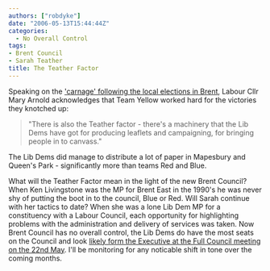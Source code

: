 ```yaml
---
authors: ["robdyke"]
date: "2006-05-13T15:44:44Z"
categories:
  - No Overall Control
tags:
- Brent Council
- Sarah Teather
title: The Teather Factor
---
```

Speaking on the ['carnage' following the local elections in Brent](http://www.kilburntimes.co.uk/content/camden/kilburntimes/news/story.aspx?brand=KLBTOnline&#38;category=news&#38;tBrand=northlondon24&#38;tCategory=newsklbt&#38;itemid=WeED12%20May%202006%2012%3A31%3A15%3A193), Labour Cllr Mary Arnold acknowledges that Team Yellow worked hard for the victories they knotched up:

> "There is also the Teather factor - there's a machinery that the Lib Dems have got for producing leaflets and campaigning, for bringing people in to canvass."

The Lib Dems did manage to distribute a lot of paper in Mapesbury and Queen's Park - significantly more than teams Red and Blue.

What will the Teather Factor mean in the light of the new Brent Council? When Ken Livingstone was the MP for Brent East in the 1990's he was never shy of putting the boot in to the council, Blue or Red. Will Sarah continue with her tactics to date? When she was a lone Lib Dem MP for a constituency with a Labour Council, each opportunity for highlighting problems with the administration and delivery of services was taken. Now Brent Council has no overall control, the Lib Dems do have the most seats on the Council and look [likely form the Executive at the Full Council meeting on the 22nd May](http://www.brent.gov.uk/democracy.nsf/7ad1450f925fae1580256adf005119df/8c31837d236ba70c80256bc6004172be!OpenDocument). I'll be monitoring for any noticable shift in tone over the coming months.